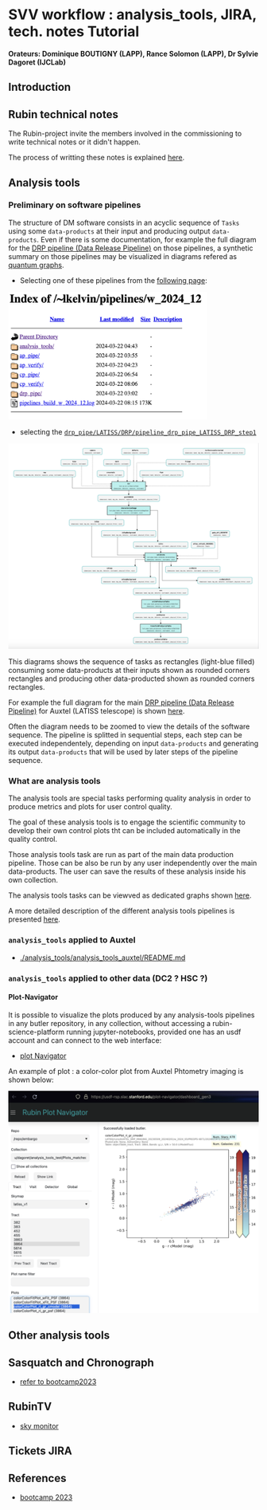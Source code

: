 
# SVV workflow : analysis_tools, JIRA, tech. notes Tutorial


**Orateurs: Dominique BOUTIGNY (LAPP), Rance Solomon (LAPP), Dr Sylvie Dagoret (IJCLab)** 

## Introduction


## Rubin technical notes

The Rubin-project invite the members involved in the commissioning to write technical notes or it didn't happen.  

The process of writting these notes is explained [here](./technotes/README.md).

## Analysis tools


### Preliminary on software pipelines


The structure of DM software consists in an acyclic sequence of ``Tasks`` using some ``data-products`` at their input and producing output ``data-products``. Even if there is some documentation, for example the full diagram for the [DRP pipeline (Data Release Pipeline)](https://pipelines.lsst.io/) on those pipelines, a synthetic summary on those pipelines may be visualized in diagrams refered as [quantum graphs](https://tigress-web.princeton.edu/~lkelvin/pipelines/).


-  Selecting one of these pipelines from the [following page](https://tigress-web.princeton.edu/%7Elkelvin/pipelines/w_2024_12/):

<img src="./analysis_tools/Figs/QuantumGraphsOrganization.png" width="400"> 


- selecting the [``drp_pipe/LATISS/DRP/pipeline_drp_pipe_LATISS_DRP_step1``](https://tigress-web.princeton.edu/%7Elkelvin/pipelines/w_2024_12/drp_pipe/LATISS/DRP/pipeline_drp_pipe_LATISS_DRP_step1.pdf)

<img src="./analysis_tools/Figs/DRP_LATISS_step1.png" width="600">



This diagrams shows the sequence of tasks as rectangles (light-blue filled) consuming some data-products at their inputs shown as rounded corners rectangles and producing other data-producted shown as rounded corners rectangles.
 
For example the full diagram for the main [DRP pipeline (Data Release Pipeline)](https://pipelines.lsst.io/) for Auxtel (LATISS telescope) is shown [here](https://tigress-web.princeton.edu/%7Elkelvin/pipelines/w_2024_12/drp_pipe/LATISS/DRP/pipeline_drp_pipe_LATISS_DRP.pdf).
 
Often the diagram needs to be zoomed to view the details of the software sequence. The pipeline is splitted in sequential steps, each step can be executed independentely, depending on input ``data-products`` and generating its output ``data-products`` that will be used by later steps of the pipeline sequence.


### What are analysis tools

The analysis tools are special tasks performing quality analysis in order to produce metrics and plots for user control quality. 

The goal of these analysis tools is to engage the scientific community to develop their own control plots tht can be included automatically in the quality control.

Those analysis tools task are run as part of the main data production pipeline. Those can be also be run by any user independently over the main data-products. The user can save the results of these analysis inside his own collection.



The analysis tools tasks can be viewved as dedicated graphs shown [here](https://tigress-web.princeton.edu/%7Elkelvin/pipelines/w_2024_12/analysis_tools/).


A more detailed description of the different analysis tools pipelines
is presented [here](./analysis_tools/README.md).



### ``analysis_tools`` applied to Auxtel

- [./analysis\_tools/analysis\_tools_auxtel/README.md](./analysis_tools/analysis_tools_auxtel/README.md)



### ``analysis_tools`` applied to other data (DC2 ? HSC ?)



#### Plot-Navigator

It is possible to visualize the plots produced by any analysis-tools pipelines in any butler repository, in any collection, without accessing a rubin-science-platform running jupyter-notebooks,
provided one has an usdf account and can connect to the web interface:
 
- [plot Navigator](https://usdf-rsp.slac.stanford.edu/plot-navigator/dashboard_gen3)


An example of plot : a color-color plot from Auxtel Phtometry imaging is shown below:

<img src="./analysis_tools/Figs/PlotNavigatorLatiss_colcol_ri_gr.png" width="600">

## Other analysis tools



Sasquatch and Chronograph
-------------------------

- [refer to bootcamp2023](https://confluence.lsstcorp.org/display/DM/May+2023+Commissioning+Science+Validation+Bootcamp)
   
RubinTV
-------

- [sky monitor](https://roundtable.lsst.codes/rubintv/summit/allsky/historical/2024-03-12)





Tickets JIRA
------------


## References

- [bootcamp 2023](https://confluence.lsstcorp.org/display/DM/May+2023+Commissioning+Science+Validation+Bootcamp)


